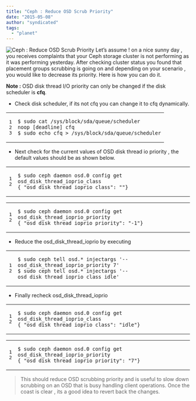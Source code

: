 ```yaml
---
title: "Ceph : Reduce OSD Scrub Priority"
date: "2015-05-08"
author: "syndicated"
tags: 
  - "planet"
---
```


![Ceph : Reduce OSD Scrub Priority](images/scrubbing.jpg "Ceph : Reduce OSD Scrub Priority") Let’s assume ! on a nice sunny day , you receives complaints that your Ceph storage cluster is not performing as it was performing yesterday. After checking cluster status you found that placement groups scrubbing is going on and depending on your scenario , you would like to decrease its priority. Here is how you can do it.

**Note :** OSD disk thread I/O priority can only be changed if the disk scheduler is **cfq**.

- Check disk scheduler, if its not cfq you can change it to cfq dynamically.

<table><tbody><tr><td class="gutter"><pre class="line-numbers"><span class="line-number">1</span>
<span class="line-number">2</span>
<span class="line-number">3</span>
</pre></td><td class="code"><pre><code class="bash"><span class="line"><span class="nv">$ </span>sudo cat /sys/block/sda/queue/scheduler
</span><span class="line">noop <span class="o">[</span>deadline<span class="o">]</span> cfq
</span><span class="line"><span class="nv">$ </span>sudo <span class="nb">echo </span>cfq &gt; /sys/block/sda/queue/scheduler
</span></code></pre></td></tr></tbody></table>

- Next check for the current values of OSD disk thread io priority , the default values should be as shown below.

<table><tbody><tr><td class="gutter"><pre class="line-numbers"><span class="line-number">1</span>
<span class="line-number">2</span>
</pre></td><td class="code"><pre><code class="bash"><span class="line"><span class="nv">$ </span>sudo ceph daemon osd.0 config get osd_disk_thread_ioprio_class
</span><span class="line"><span class="o">{</span> <span class="s2">"osd_disk_thread_ioprio_class"</span>: <span class="s2">""</span><span class="o">}</span>
</span></code></pre></td></tr></tbody></table>

<table><tbody><tr><td class="gutter"><pre class="line-numbers"><span class="line-number">1</span>
<span class="line-number">2</span>
</pre></td><td class="code"><pre><code class="bash"><span class="line"><span class="nv">$ </span>sudo ceph daemon osd.0 config get osd_disk_thread_ioprio_priority
</span><span class="line"><span class="o">{</span> <span class="s2">"osd_disk_thread_ioprio_priority"</span>: <span class="s2">"-1"</span><span class="o">}</span>
</span></code></pre></td></tr></tbody></table>

- Reduce the osd\_disk\_thread\_ioprio by executing

<table><tbody><tr><td class="gutter"><pre class="line-numbers"><span class="line-number">1</span>
<span class="line-number">2</span>
</pre></td><td class="code"><pre><code class="bash"><span class="line"><span class="nv">$ </span>sudo ceph tell osd.* injectargs <span class="s1">'--osd_disk_thread_ioprio_priority 7'</span>
</span><span class="line"><span class="nv">$ </span>sudo ceph tell osd.* injectargs <span class="s1">'--osd_disk_thread_ioprio_class idle'</span>
</span></code></pre></td></tr></tbody></table>

- Finally recheck osd\_disk\_thread\_ioprio

<table><tbody><tr><td class="gutter"><pre class="line-numbers"><span class="line-number">1</span>
<span class="line-number">2</span>
</pre></td><td class="code"><pre><code class="bash"><span class="line"><span class="nv">$ </span>sudo ceph daemon osd.0 config get osd_disk_thread_ioprio_class
</span><span class="line"><span class="o">{</span> <span class="s2">"osd_disk_thread_ioprio_class"</span>: <span class="s2">"idle"</span><span class="o">}</span>
</span></code></pre></td></tr></tbody></table>

<table><tbody><tr><td class="gutter"><pre class="line-numbers"><span class="line-number">1</span>
<span class="line-number">2</span>
</pre></td><td class="code"><pre><code class="bash"><span class="line"><span class="nv">$ </span>sudo ceph daemon osd.0 config get osd_disk_thread_ioprio_priority
</span><span class="line"><span class="o">{</span> <span class="s2">"osd_disk_thread_ioprio_priority"</span>: <span class="s2">"7"</span><span class="o">}</span>
</span></code></pre></td></tr></tbody></table>

> This should reduce OSD scrubbing priority and is useful to slow down scrubbing on an OSD that is busy handling client operations. Once the coast is clear , its a good idea to revert back the changes.
